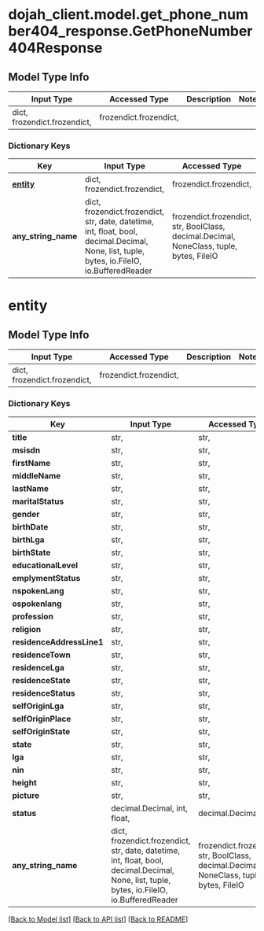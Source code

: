 # dojah_client.model.get_phone_number404_response.GetPhoneNumber404Response

## Model Type Info
Input Type | Accessed Type | Description | Notes
------------ | ------------- | ------------- | -------------
dict, frozendict.frozendict,  | frozendict.frozendict,  |  | 

### Dictionary Keys
Key | Input Type | Accessed Type | Description | Notes
------------ | ------------- | ------------- | ------------- | -------------
**[entity](#entity)** | dict, frozendict.frozendict,  | frozendict.frozendict,  |  | [optional] 
**any_string_name** | dict, frozendict.frozendict, str, date, datetime, int, float, bool, decimal.Decimal, None, list, tuple, bytes, io.FileIO, io.BufferedReader | frozendict.frozendict, str, BoolClass, decimal.Decimal, NoneClass, tuple, bytes, FileIO | any string name can be used but the value must be the correct type | [optional]

# entity

## Model Type Info
Input Type | Accessed Type | Description | Notes
------------ | ------------- | ------------- | -------------
dict, frozendict.frozendict,  | frozendict.frozendict,  |  | 

### Dictionary Keys
Key | Input Type | Accessed Type | Description | Notes
------------ | ------------- | ------------- | ------------- | -------------
**title** | str,  | str,  |  | [optional] 
**msisdn** | str,  | str,  |  | [optional] 
**firstName** | str,  | str,  |  | [optional] 
**middleName** | str,  | str,  |  | [optional] 
**lastName** | str,  | str,  |  | [optional] 
**maritalStatus** | str,  | str,  |  | [optional] 
**gender** | str,  | str,  |  | [optional] 
**birthDate** | str,  | str,  |  | [optional] 
**birthLga** | str,  | str,  |  | [optional] 
**birthState** | str,  | str,  |  | [optional] 
**educationalLevel** | str,  | str,  |  | [optional] 
**emplymentStatus** | str,  | str,  |  | [optional] 
**nspokenLang** | str,  | str,  |  | [optional] 
**ospokenlang** | str,  | str,  |  | [optional] 
**profession** | str,  | str,  |  | [optional] 
**religion** | str,  | str,  |  | [optional] 
**residenceAddressLine1** | str,  | str,  |  | [optional] 
**residenceTown** | str,  | str,  |  | [optional] 
**residenceLga** | str,  | str,  |  | [optional] 
**residenceState** | str,  | str,  |  | [optional] 
**residenceStatus** | str,  | str,  |  | [optional] 
**selfOriginLga** | str,  | str,  |  | [optional] 
**selfOriginPlace** | str,  | str,  |  | [optional] 
**selfOriginState** | str,  | str,  |  | [optional] 
**state** | str,  | str,  |  | [optional] 
**lga** | str,  | str,  |  | [optional] 
**nin** | str,  | str,  |  | [optional] 
**height** | str,  | str,  |  | [optional] 
**picture** | str,  | str,  |  | [optional] 
**status** | decimal.Decimal, int, float,  | decimal.Decimal,  |  | [optional] 
**any_string_name** | dict, frozendict.frozendict, str, date, datetime, int, float, bool, decimal.Decimal, None, list, tuple, bytes, io.FileIO, io.BufferedReader | frozendict.frozendict, str, BoolClass, decimal.Decimal, NoneClass, tuple, bytes, FileIO | any string name can be used but the value must be the correct type | [optional]

[[Back to Model list]](../../README.md#documentation-for-models) [[Back to API list]](../../README.md#documentation-for-api-endpoints) [[Back to README]](../../README.md)

